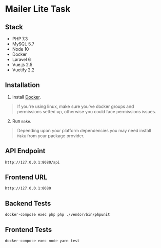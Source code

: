 # Mailer Lite Task

## Stack
 - PHP 7.3
 - MySQL 5.7
 - Node 10
 - Docker
 - Laravel 6
 - Vue.js 2.5
 - Vuetify 2.2

## Installation

1. Install [Docker](https://docs.docker.com/).

> If you're using linux, make sure you've docker groups and permissions setted up, otherwise you could face permissions issues.

2. Run `make`.

> Depending upon your platform dependencies you may need install `Make` from your package provider.

## API Endpoint

`http://127.0.0.1:8080/api`

## Frontend URL

`http://127.0.0.1:8080`

## Backend Tests

`docker-compose exec php php ./vendor/bin/phpunit`

## Frontend Tests

`docker-compose exec node yarn test`
